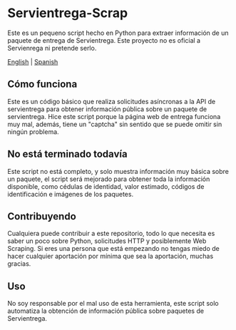 # Servientrega-Scrap
Este es un pequeno script hecho en Python para extraer información de un paquete de entrega de Servientrega. Este proyecto no es oficial a Servienrega ni pretende serlo.

[English](https://github.com/Dorikyh/Servientrega-Scrap/edit/main/README.md) | [Spanish](https://github.com/Dorikyh/Servientrega-Scrap/edit/main/README-ES.md)

## Cómo funciona
Este es un código básico que realiza solicitudes asíncronas a la API de servientrega para obtener información pública sobre un paquete de servientrega.
Hice este script porque la página web de entrega funciona muy mal, además, tiene un "captcha" sin sentido que se puede omitir sin ningún problema.

## No está terminado todavía
Este script no está completo, y solo muestra información muy básica sobre un paquete, el script será mejorado para obtener toda la información disponible, como cédulas de identidad, valor estimado, códigos de identificación e imágenes de los paquetes.

## Contribuyendo
Cualquiera puede contribuir a este repositorio, todo lo que necesita es saber un poco sobre Python, solicitudes HTTP y posiblemente Web Scraping.
Si eres una persona que está empezando no tengas miedo de hacer cualquier aportación por mínima que sea la aportación, muchas gracias.

## Uso
No soy responsable por el mal uso de esta herramienta, este script solo automatiza la obtención de información pública sobre paquetes de Servientrega.

